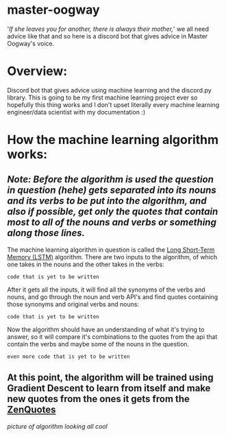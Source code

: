 # master-oogway
'*If she leaves you for another, there is always their mother,*' we all need advice like that and so here is a discord bot that gives advice in Master Oogway's voice.

# Overview:
Discord bot that gives advice using machine learning and the discord.py library. This is going to be my first machine learning project ever so hopefully this thing works and I don't upset literally every machine learning engineer/data scientist with my documentation :)

# How the machine learning algorithm works:
## *Note: Before the algorithm is used the question in question (hehe) gets separated into its nouns and its verbs to be put into the algorithm, and also if possible, get only the quotes that contain most to all of the nouns and verbs or something along those lines.*
The machine learning algorithm in question is called the [Long Short-Term Memory (LSTM)](https://www.youtube.com/watch?v=YCzL96nL7j0) algorithm.
There are two inputs to the algorithm, of which one takes in the nouns and the other takes in the verbs:
```
code that is yet to be written
```
After it gets all the inputs, it will find all the synonyms of the verbs and nouns, and go through the noun and verb API's and find quotes containing those synonyms and original verbs and nouns:
```
code that is yet to be written
```
Now the algorithm should have an understanding of what it's trying to answer, so it will compare it's combinations to the quotes from the api that contain the verbs and maybe some of the nouns in the question.
```
even more code that is yet to be written
```
At this point, the algorithm will be trained using Gradient Descent to learn from itself and make new quotes from the ones it gets from the [ZenQuotes](https://zenquotes.io/api/quotes)
---------------------------------------------
*picture of algorithm looking all cool*

